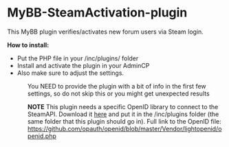 # MyBB-SteamActivation-plugin
This MyBB plugin verifies/activates new forum users via Steam login.

<b>How to install:</b> <ul>
<li>Put the PHP file in your /inc/plugins/ folder</li>
<li>Install and activate the plugin in your AdminCP</li>
<li>Also make sure to adjust the settings.</li><ul>

You NEED to provide the plugin with a bit of info in the first few settings, so do not skip this or you might get unexpected results

<b>NOTE</b> This plugin needs a specific OpenID library to connect to the SteamAPI. Download it <a href="https://github.com/opauth/openid/blob/master/Vendor/lightopenid/openid.php">here</a> and put it in the /inc/plugins folder (the same folder that this plugin should go in).
Full link to the OpenID file: https://github.com/opauth/openid/blob/master/Vendor/lightopenid/openid.php
